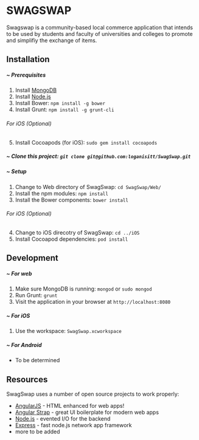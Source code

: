 # SWAGSWAP

Swagswap is a community-based local commerce application that intends to be used by students and faculty of universities and colleges to promote and simplifiy the exchange of items.

## Installation
##### ~ Prerequisites
1. Install <a href="http://docs.mongodb.org/manual/installation/" target="_blank">MongoDB</a>
2. Install <a href="http://nodejs.org" target="_blank">Node.js</a>
3. Install Bower: `npm install -g bower`
4. Install Grunt: `npm install -g grunt-cli`
###### For iOS (Optional)
5. Install Cocoapods (for iOS): `sudo gem install cocoapods`

##### ~ Clone this project: `git clone git@github.com:loganisitt/SwagSwap.git`
##### ~ Setup
1. Change to Web directory of SwagSwap: `cd SwagSwap/Web/`
2. Install the npm modules: `npm install`
3. Install the Bower components: `bower install`
###### For iOS (Optional)
4. Change to iOS direcotry of SwagSwap: `cd ../iOS`
5. Install Cocoapod dependencies: `pod install`

## Development
##### ~ For web
1. Make sure MongoDB is running: `mongod` or `sudo mongod`
2. Run Grunt: `grunt`
3. Visit the application in your browser at `http://localhost:8080`

##### ~ For iOS
1. Use the workspace: `SwagSwap.xcworkspace`

##### ~ For Android
- To be determined

## Resources
SwagSwap uses a number of open source projects to work properly:
* [AngularJS] - HTML enhanced for web apps!
* [Angular Strap] - great UI boilerplate for modern web apps
* [Node.js] - evented I/O for the backend
* [Express] - fast node.js network app framework
* more to be added

[MongoDB]:http://www.mongodb.org
[Node.js]:http://nodejs.org
[Bower]:http://bower.io
[Grunt]:http://gruntjs.com
[Cocoapods]:http://cocoapods.org
[AngularJS]:http://angularjs.org
[Angular Strap]:http://mgcrea.github.io/angular-strap/
[express]:http://expressjs.com